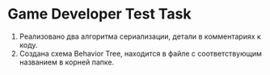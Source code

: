 # Game Developer Test Task
1. Реализовано два алгоритма сериализации, детали в комментариях к коду.
2. Создана схема Behavior Tree, находится в файле с соответствующим названием в корней папке.
